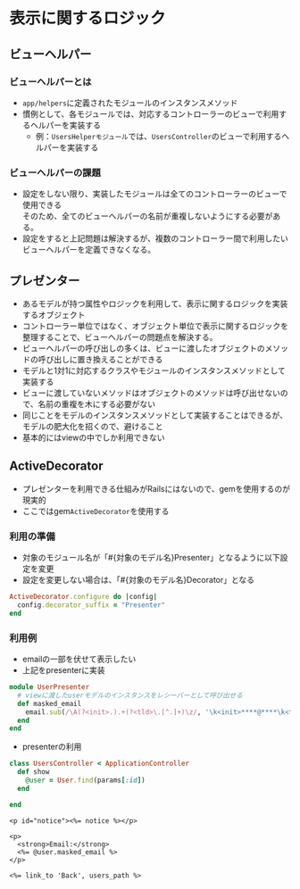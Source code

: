 # 表示に関するロジック
## ビューヘルパー
### ビューヘルパーとは
- `app/helpers`に定義されたモジュールのインスタンスメソッド
- 慣例として、各モジュールでは、対応するコントローラーのビューで利用するヘルパーを実装する
  - 例：`UsersHelperモジュール`では、`UsersController`のビューで利用するヘルパーを実装する
### ビューヘルパーの課題
- 設定をしない限り、実装したモジュールは全てのコントローラーのビューで使用できる  
そのため、全てのビューヘルパーの名前が重複しないようにする必要がある。
- 設定をすると上記問題は解決するが、複数のコントローラー間で利用したいビューヘルパーを定義できなくなる。


## プレゼンター
- あるモデルが持つ属性やロジックを利用して、表示に関するロジックを実装するオブジェクト
- コントローラー単位ではなく、オブジェクト単位で表示に関するロジックを整理することで、ビューヘルパーの問題点を解決する。
- ビューヘルパーの呼び出しの多くは、ビューに渡したオブジェクトのメソッドの呼び出しに置き換えることができる
- モデルと1対1に対応するクラスやモジュールのインスタンスメソッドとして実装する
- ビューに渡していないメソッドはオブジェクトのメソッドは呼び出せないので、名前の重複を木にする必要がない
- 同じことをモデルのインスタンスメソッドとして実装することはできるが、モデルの肥大化を招くので、避けること
- 基本的にはviewの中でしか利用できない
## ActiveDecorator
- プレゼンターを利用できる仕組みがRailsにはないので、gemを使用するのが現実的
- ここではgem`ActiveDecorator`を使用する
### 利用の準備
- 対象のモジュール名が「#{対象のモデル名}Presenter」となるように以下設定を変更
- 設定を変更しない場合は、「#{対象のモデル名}Decorator」となる
```ruby
ActiveDecorator.configure do |config|
  config.decorator_suffix = "Presenter"
end
```
### 利用例
- emailの一部を伏せて表示したい
- 上記をpresenterに実装
```ruby
module UserPresenter
  # viewに渡したuserモデルのインスタンスをレシーバーとして呼び出せる
  def masked_email
    email.sub(/\A(?<init>.).+(?<tld>\.[^.]+)\z/, '\k<init>****@****\k<tld>')
  end
end
```
- presenterの利用
```ruby
class UsersController < ApplicationController
  def show
    @user = User.find(params[:id])
  end

end
```
```erb
<p id="notice"><%= notice %></p>

<p>
  <strong>Email:</strong>
  <%= @user.masked_email %>
</p>

<%= link_to 'Back', users_path %>
```
